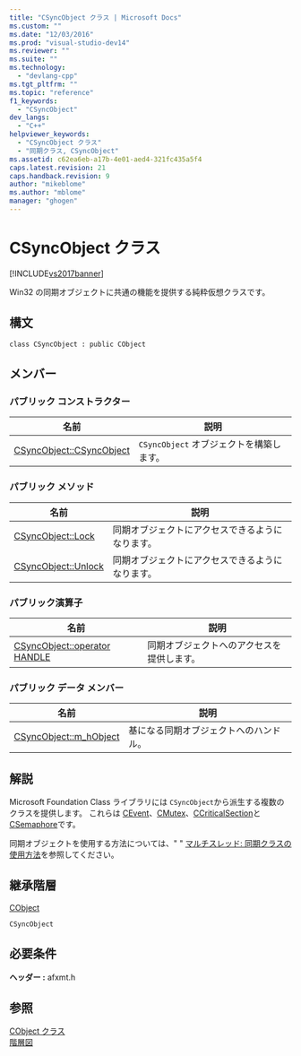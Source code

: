 ```yaml
---
title: "CSyncObject クラス | Microsoft Docs"
ms.custom: ""
ms.date: "12/03/2016"
ms.prod: "visual-studio-dev14"
ms.reviewer: ""
ms.suite: ""
ms.technology: 
  - "devlang-cpp"
ms.tgt_pltfrm: ""
ms.topic: "reference"
f1_keywords: 
  - "CSyncObject"
dev_langs: 
  - "C++"
helpviewer_keywords: 
  - "CSyncObject クラス"
  - "同期クラス, CSyncObject"
ms.assetid: c62ea6eb-a17b-4e01-aed4-321fc435a5f4
caps.latest.revision: 21
caps.handback.revision: 9
author: "mikeblome"
ms.author: "mblome"
manager: "ghogen"
---
```

# CSyncObject クラス
[!INCLUDE[vs2017banner](../../assembler/inline/includes/vs2017banner.md)]

Win32 の同期オブジェクトに共通の機能を提供する純粋仮想クラスです。  
  
## 構文  
  
```  
class CSyncObject : public CObject  
```  
  
## メンバー  
  
### パブリック コンストラクター  
  
|名前|説明|  
|--------|--------|  
|[CSyncObject::CSyncObject](../Topic/CSyncObject::CSyncObject.md)|`CSyncObject` オブジェクトを構築します。|  
  
### パブリック メソッド  
  
|名前|説明|  
|--------|--------|  
|[CSyncObject::Lock](../Topic/CSyncObject::Lock.md)|同期オブジェクトにアクセスできるようになります。|  
|[CSyncObject::Unlock](../Topic/CSyncObject::Unlock.md)|同期オブジェクトにアクセスできるようになります。|  
  
### パブリック演算子  
  
|名前|説明|  
|--------|--------|  
|[CSyncObject::operator HANDLE](../Topic/CSyncObject::operator%20HANDLE.md)|同期オブジェクトへのアクセスを提供します。|  
  
### パブリック データ メンバー  
  
|名前|説明|  
|--------|--------|  
|[CSyncObject::m\_hObject](../Topic/CSyncObject::m_hObject.md)|基になる同期オブジェクトへのハンドル。|  
  
## 解説  
 Microsoft Foundation Class ライブラリには `CSyncObject`から派生する複数のクラスを提供します。  これらは [CEvent](../../mfc/reference/cevent-class.md)、[CMutex](../../mfc/reference/cmutex-class.md)、[CCriticalSection](../Topic/CCriticalSection%20Class.md)と [CSemaphore](../../mfc/reference/csemaphore-class.md)です。  
  
 同期オブジェクトを使用する方法については、" " [マルチスレッド: 同期クラスの使用方法](../../parallel/multithreading-how-to-use-the-synchronization-classes.md)を参照してください。  
  
## 継承階層  
 [CObject](../Topic/CObject%20Class.md)  
  
 `CSyncObject`  
  
## 必要条件  
 **ヘッダー :** afxmt.h  
  
## 参照  
 [CObject クラス](../Topic/CObject%20Class.md)   
 [階層図](../../mfc/hierarchy-chart.md)